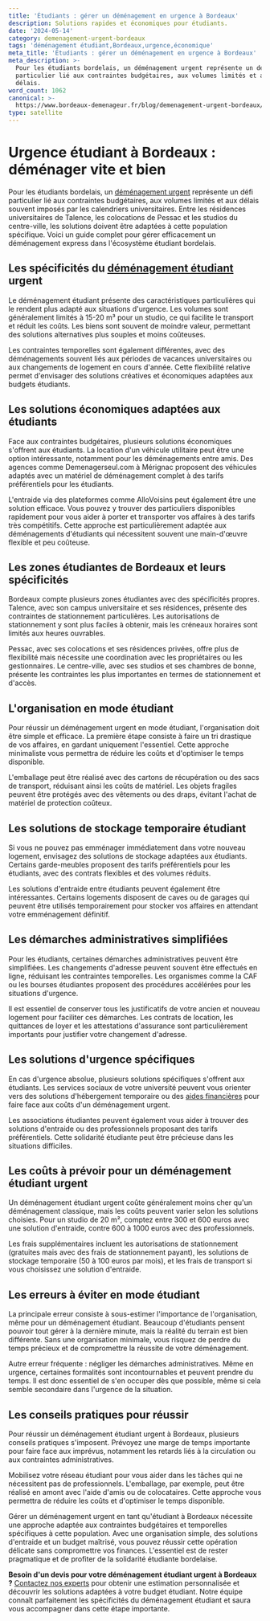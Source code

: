 ```yaml
---
title: 'Étudiants : gérer un déménagement en urgence à Bordeaux'
description: Solutions rapides et économiques pour étudiants.
date: '2024-05-14'
category: demenagement-urgent-bordeaux
tags: 'déménagement étudiant,Bordeaux,urgence,économique'
meta_title: 'Étudiants : gérer un déménagement en urgence à Bordeaux'
meta_description: >-
  Pour les étudiants bordelais, un déménagement urgent représente un défi
  particulier lié aux contraintes budgétaires, aux volumes limités et aux
  délais.
word_count: 1062
canonical: >-
  https://www.bordeaux-demenageur.fr/blog/demenagement-urgent-bordeaux/etudiants-demenagement-urgence-bordeaux
type: satellite
---
```



# Urgence étudiant à Bordeaux : déménager vite et bien

Pour les étudiants bordelais, un [déménagement urgent](/blog/urgent/guide) représente un défi particulier lié aux contraintes budgétaires, aux volumes limités et aux délais souvent imposés par les calendriers universitaires. Entre les résidences universitaires de Talence, les colocations de Pessac et les studios du centre-ville, les solutions doivent être adaptées à cette population spécifique. Voici un guide complet pour gérer efficacement un déménagement express dans l'écosystème étudiant bordelais.

## Les spécificités du [déménagement étudiant](/blog/etudiant/guide) urgent

Le déménagement étudiant présente des caractéristiques particulières qui le rendent plus adapté aux situations d'urgence. Les volumes sont généralement limités à 15-20 m³ pour un studio, ce qui facilite le transport et réduit les coûts. Les biens sont souvent de moindre valeur, permettant des solutions alternatives plus souples et moins coûteuses.

Les contraintes temporelles sont également différentes, avec des déménagements souvent liés aux périodes de vacances universitaires ou aux changements de logement en cours d'année. Cette flexibilité relative permet d'envisager des solutions créatives et économiques adaptées aux budgets étudiants.

## Les solutions économiques adaptées aux étudiants

Face aux contraintes budgétaires, plusieurs solutions économiques s'offrent aux étudiants. La location d'un véhicule utilitaire peut être une option intéressante, notamment pour les déménagements entre amis. Des agences comme Demenagerseul.com à Mérignac proposent des véhicules adaptés avec un matériel de déménagement complet à des tarifs préférentiels pour les étudiants.

L'entraide via des plateformes comme AlloVoisins peut également être une solution efficace. Vous pouvez y trouver des particuliers disponibles rapidement pour vous aider à porter et transporter vos affaires à des tarifs très compétitifs. Cette approche est particulièrement adaptée aux déménagements d'étudiants qui nécessitent souvent une main-d'œuvre flexible et peu coûteuse.

## Les zones étudiantes de Bordeaux et leurs spécificités

Bordeaux compte plusieurs zones étudiantes avec des spécificités propres. Talence, avec son campus universitaire et ses résidences, présente des contraintes de stationnement particulières. Les autorisations de stationnement y sont plus faciles à obtenir, mais les créneaux horaires sont limités aux heures ouvrables.

Pessac, avec ses colocations et ses résidences privées, offre plus de flexibilité mais nécessite une coordination avec les propriétaires ou les gestionnaires. Le centre-ville, avec ses studios et ses chambres de bonne, présente les contraintes les plus importantes en termes de stationnement et d'accès.

## L'organisation en mode étudiant

Pour réussir un déménagement urgent en mode étudiant, l'organisation doit être simple et efficace. La première étape consiste à faire un tri drastique de vos affaires, en gardant uniquement l'essentiel. Cette approche minimaliste vous permettra de réduire les coûts et d'optimiser le temps disponible.

L'emballage peut être réalisé avec des cartons de récupération ou des sacs de transport, réduisant ainsi les coûts de matériel. Les objets fragiles peuvent être protégés avec des vêtements ou des draps, évitant l'achat de matériel de protection coûteux.

## Les solutions de stockage temporaire étudiant

Si vous ne pouvez pas emménager immédiatement dans votre nouveau logement, envisagez des solutions de stockage adaptées aux étudiants. Certains garde-meubles proposent des tarifs préférentiels pour les étudiants, avec des contrats flexibles et des volumes réduits.

Les solutions d'entraide entre étudiants peuvent également être intéressantes. Certains logements disposent de caves ou de garages qui peuvent être utilisés temporairement pour stocker vos affaires en attendant votre emménagement définitif.

## Les démarches administratives simplifiées

Pour les étudiants, certaines démarches administratives peuvent être simplifiées. Les changements d'adresse peuvent souvent être effectués en ligne, réduisant les contraintes temporelles. Les organismes comme la CAF ou les bourses étudiantes proposent des procédures accélérées pour les situations d'urgence.

Il est essentiel de conserver tous les justificatifs de votre ancien et nouveau logement pour faciliter ces démarches. Les contrats de location, les quittances de loyer et les attestations d'assurance sont particulièrement importants pour justifier votre changement d'adresse.

## Les solutions d'urgence spécifiques

En cas d'urgence absolue, plusieurs solutions spécifiques s'offrent aux étudiants. Les services sociaux de votre université peuvent vous orienter vers des solutions d'hébergement temporaire ou des [aides financières](/blog/etudiant/aide-financiere-demenagement-etudiant) pour faire face aux coûts d'un déménagement urgent.

Les associations étudiantes peuvent également vous aider à trouver des solutions d'entraide ou des professionnels proposant des tarifs préférentiels. Cette solidarité étudiante peut être précieuse dans les situations difficiles.

## Les coûts à prévoir pour un déménagement étudiant urgent

Un déménagement étudiant urgent coûte généralement moins cher qu'un déménagement classique, mais les coûts peuvent varier selon les solutions choisies. Pour un studio de 20 m², comptez entre 300 et 600 euros avec une solution d'entraide, contre 600 à 1000 euros avec des professionnels.

Les frais supplémentaires incluent les autorisations de stationnement (gratuites mais avec des frais de stationnement payant), les solutions de stockage temporaire (50 à 100 euros par mois), et les frais de transport si vous choisissez une solution d'entraide.

## Les erreurs à éviter en mode étudiant

La principale erreur consiste à sous-estimer l'importance de l'organisation, même pour un déménagement étudiant. Beaucoup d'étudiants pensent pouvoir tout gérer à la dernière minute, mais la réalité du terrain est bien différente. Sans une organisation minimale, vous risquez de perdre du temps précieux et de compromettre la réussite de votre déménagement.

Autre erreur fréquente : négliger les démarches administratives. Même en urgence, certaines formalités sont incontournables et peuvent prendre du temps. Il est donc essentiel de s'en occuper dès que possible, même si cela semble secondaire dans l'urgence de la situation.

## Les conseils pratiques pour réussir

Pour réussir un déménagement étudiant urgent à Bordeaux, plusieurs conseils pratiques s'imposent. Prévoyez une marge de temps importante pour faire face aux imprévus, notamment les retards liés à la circulation ou aux contraintes administratives.

Mobilisez votre réseau étudiant pour vous aider dans les tâches qui ne nécessitent pas de professionnels. L'emballage, par exemple, peut être réalisé en amont avec l'aide d'amis ou de colocataires. Cette approche vous permettra de réduire les coûts et d'optimiser le temps disponible.

Gérer un déménagement urgent en tant qu'étudiant à Bordeaux nécessite une approche adaptée aux contraintes budgétaires et temporelles spécifiques à cette population. Avec une organisation simple, des solutions d'entraide et un budget maîtrisé, vous pouvez réussir cette opération délicate sans compromettre vos finances. L'essentiel est de rester pragmatique et de profiter de la solidarité étudiante bordelaise.

**Besoin d'un devis pour votre déménagement étudiant urgent à Bordeaux ?** [Contactez nos experts](/contact) pour obtenir une estimation personnalisée et découvrir les solutions adaptées à votre budget étudiant. Notre équipe connaît parfaitement les spécificités du déménagement étudiant et saura vous accompagner dans cette étape importante.
